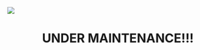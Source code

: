 <a><img src='https://i.imgur.com/LyHic3i.gif'/></a>
<h1 align="center"> UNDER MAINTENANCE!!! </h1>











